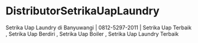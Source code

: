 # DistributorSetrikaUapLaundry
Setrika Uap Laundry  di Banyuwangi | 0812-5297-2011 | Setrika Uap Terbaik , Setrika Uap Berdiri , Setrika Uap Boiler , Setrika Uap Laundry Terbaik 
